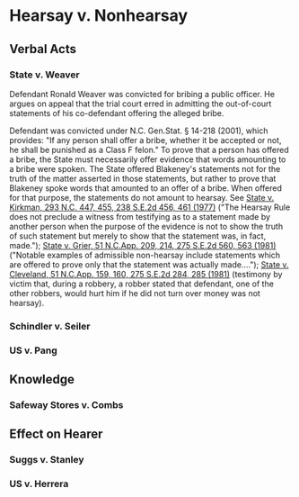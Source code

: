 # Hearsay v. Nonhearsay

## Verbal Acts

### State v. Weaver

Defendant Ronald Weaver was convicted for bribing a public officer. He argues on appeal that the trial court erred in admitting the out-of-court statements of his co-defendant offering the alleged bribe.

Defendant was convicted under N.C. Gen.Stat. § 14-218 (2001), which provides: "If any person shall offer a bribe, whether it be accepted or not, he shall be punished as a Class F felon." To prove that a person has offered a bribe, the State must necessarily offer evidence that words amounting to a bribe were spoken. The State offered Blakeney's statements not for the truth of the matter asserted in those statements, but rather to prove that Blakeney spoke words that amounted to an offer of a bribe. When offered for that purpose, the statements do not amount to hearsay. See [State v. Kirkman, 293 N.C. 447, 455, 238 S.E.2d 456, 461 (1977)](https://scholar.google.com/scholar\_case?as\_sdt=6%2C39\&case=10228035448022091429\&hl=en\&q=584+se2d+345) ("The Hearsay Rule does not preclude a witness from testifying as to a statement made by another person when the purpose of the evidence is not to show the truth of such statement but merely to show that the statement was, in fact, made."); [State v. Grier, 51 N.C.App. 209, 214, 275 S.E.2d 560, 563 (1981)](https://scholar.google.com/scholar\_case?as\_sdt=6%2C39\&case=15237761261948782004\&hl=en\&q=584+se2d+345) ("Notable examples of admissible non-hearsay include statements which are offered to prove only that the statement was actually made...."); [State v. Cleveland, 51 N.C.App. 159, 160, 275 S.E.2d 284, 285 (1981)](https://scholar.google.com/scholar\_case?as\_sdt=6%2C39\&case=9318845785328623906\&hl=en\&q=584+se2d+345) (testimony by victim that, during a robbery, a robber stated that defendant, one of the other robbers, would hurt him if he did not turn over money was not hearsay).

### Schindler v. Seiler

### US v. Pang



## Knowledge

### Safeway Stores v. Combs

## Effect on Hearer

### Suggs v. Stanley&#x20;

### US v. Herrera

